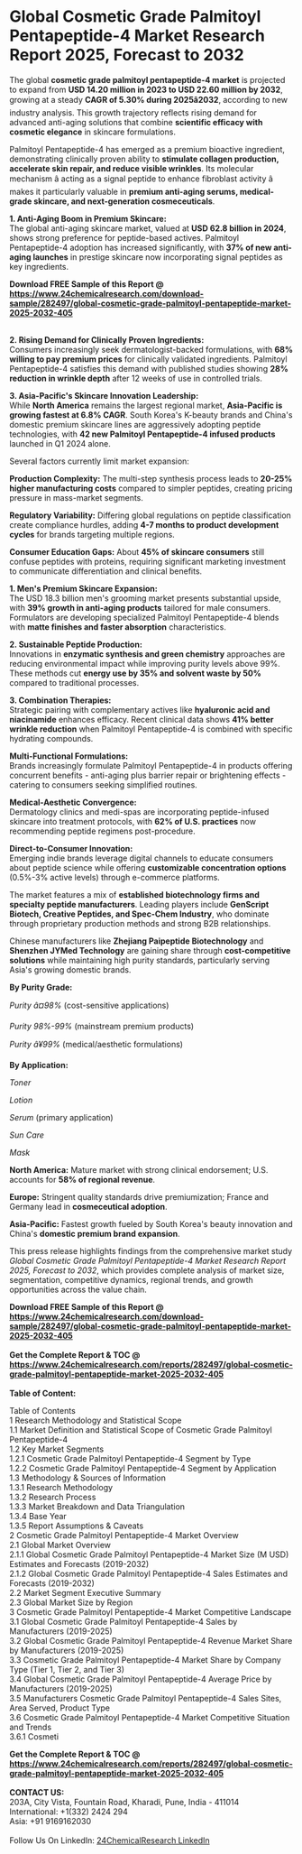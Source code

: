 <h1>Global Cosmetic Grade Palmitoyl Pentapeptide-4 Market Research Report 2025, Forecast to 2032</h1><p>The global <strong>cosmetic grade palmitoyl pentapeptide-4 market</strong> is projected to expand from <strong>USD 14.20 million in 2023 to USD 22.60 million by 2032</strong>, growing at a steady <strong>CAGR of 5.30% during 2025â2032</strong>, according to new industry analysis. This growth trajectory reflects rising demand for advanced anti-aging solutions that combine <strong>scientific efficacy with cosmetic elegance</strong> in skincare formulations.</p><p>Palmitoyl Pentapeptide-4 has emerged as a premium bioactive ingredient, demonstrating clinically proven ability to <strong>stimulate collagen production, accelerate skin repair, and reduce visible wrinkles</strong>. Its molecular mechanism â acting as a signal peptide to enhance fibroblast activity â makes it particularly valuable in <strong>premium anti-aging serums, medical-grade skincare, and next-generation cosmeceuticals</strong>.</p><p><strong>1. Anti-Aging Boom in Premium Skincare:</strong><br>
The global anti-aging skincare market, valued at <strong>USD 62.8 billion in 2024</strong>, shows strong preference for peptide-based actives. Palmitoyl Pentapeptide-4 adoption has increased significantly, with <strong>37% of new anti-aging launches</strong> in prestige skincare now incorporating signal peptides as key ingredients.</p><div><b>Download FREE Sample of this Report @ 
            <a href="https://www.24chemicalresearch.com/download-sample/282497/global-cosmetic-grade-palmitoyl-pentapeptide-market-2025-2032-405">
            https://www.24chemicalresearch.com/download-sample/282497/global-cosmetic-grade-palmitoyl-pentapeptide-market-2025-2032-405</a></b></div><br><p><strong>2. Rising Demand for Clinically Proven Ingredients:</strong><br>
Consumers increasingly seek dermatologist-backed formulations, with <strong>68% willing to pay premium prices</strong> for clinically validated ingredients. Palmitoyl Pentapeptide-4 satisfies this demand with published studies showing <strong>28% reduction in wrinkle depth</strong> after 12 weeks of use in controlled trials.</p><p><strong>3. Asia-Pacific's Skincare Innovation Leadership:</strong><br>
While <strong>North America</strong> remains the largest regional market, <strong>Asia-Pacific is growing fastest at 6.8% CAGR</strong>. South Korea's K-beauty brands and China's domestic premium skincare lines are aggressively adopting peptide technologies, with <strong>42 new Palmitoyl Pentapeptide-4 infused products</strong> launched in Q1 2024 alone.</p><p>Several factors currently limit market expansion:</p><p><strong>Production Complexity:</strong> The multi-step synthesis process leads to <strong>20-25% higher manufacturing costs</strong> compared to simpler peptides, creating pricing pressure in mass-market segments.</p><p><strong>Regulatory Variability:</strong> Differing global regulations on peptide classification create compliance hurdles, adding <strong>4-7 months to product development cycles</strong> for brands targeting multiple regions.</p><p><strong>Consumer Education Gaps:</strong> About <strong>45% of skincare consumers</strong> still confuse peptides with proteins, requiring significant marketing investment to communicate differentiation and clinical benefits.</p><p><strong>1. Men's Premium Skincare Expansion:</strong><br>
The USD 18.3 billion men's grooming market presents substantial upside, with <strong>39% growth in anti-aging products</strong> tailored for male consumers. Formulators are developing specialized Palmitoyl Pentapeptide-4 blends with <strong>matte finishes and faster absorption</strong> characteristics.</p><p><strong>2. Sustainable Peptide Production:</strong><br>
Innovations in <strong>enzymatic synthesis and green chemistry</strong> approaches are reducing environmental impact while improving purity levels above 99%. These methods cut <strong>energy use by 35% and solvent waste by 50%</strong> compared to traditional processes.</p><p><strong>3. Combination Therapies:</strong><br>
Strategic pairing with complementary actives like <strong>hyaluronic acid and niacinamide</strong> enhances efficacy. Recent clinical data shows <strong>41% better wrinkle reduction</strong> when Palmitoyl Pentapeptide-4 is combined with specific hydrating compounds.</p><p><strong>Multi-Functional Formulations:</strong><br>
    Brands increasingly formulate Palmitoyl Pentapeptide-4 in products offering concurrent benefits - anti-aging plus barrier repair or brightening effects - catering to consumers seeking simplified routines.</p><p><strong>Medical-Aesthetic Convergence:</strong><br>
    Dermatology clinics and medi-spas are incorporating peptide-infused skincare into treatment protocols, with <strong>62% of U.S. practices</strong> now recommending peptide regimens post-procedure.</p><p><strong>Direct-to-Consumer Innovation:</strong><br>
    Emerging indie brands leverage digital channels to educate consumers about peptide science while offering <strong>customizable concentration options</strong> (0.5%-3% active levels) through e-commerce platforms.</p><p>The market features a mix of <strong>established biotechnology firms and specialty peptide manufacturers</strong>. Leading players include <strong>GenScript Biotech, Creative Peptides, and Spec-Chem Industry</strong>, who dominate through proprietary production methods and strong B2B relationships.</p><p>Chinese manufacturers like <strong>Zhejiang Paipeptide Biotechnology</strong> and <strong>Shenzhen JYMed Technology</strong> are gaining share through <strong>cost-competitive solutions</strong> while maintaining high purity standards, particularly serving Asia's growing domestic brands.</p><p><strong>By Purity Grade:</strong></p><p><em>Purity â¤98%</em> (cost-sensitive applications)</p><p><em>Purity 98%-99%</em> (mainstream premium products)</p><p><em>Purity â¥99%</em> (medical/aesthetic formulations)</p><p><strong>By Application:</strong></p><p><em>Toner</em></p><p><em>Lotion</em></p><p><em>Serum</em> (primary application)</p><p><em>Sun Care</em></p><p><em>Mask</em></p><p><strong>North America:</strong> Mature market with strong clinical endorsement; U.S. accounts for <strong>58% of regional revenue</strong>.</p><p><strong>Europe:</strong> Stringent quality standards drive premiumization; France and Germany lead in <strong>cosmeceutical adoption</strong>.</p><p><strong>Asia-Pacific:</strong> Fastest growth fueled by South Korea's beauty innovation and China's <strong>domestic premium brand expansion</strong>.</p><p>This press release highlights findings from the comprehensive market study <em>Global Cosmetic Grade Palmitoyl Pentapeptide-4 Market Research Report 2025, Forecast to 2032</em>, which provides complete analysis of market size, segmentation, competitive dynamics, regional trends, and growth opportunities across the value chain.</p><div><b>Download FREE Sample of this Report @ 
            <a href="https://www.24chemicalresearch.com/download-sample/282497/global-cosmetic-grade-palmitoyl-pentapeptide-market-2025-2032-405">
            https://www.24chemicalresearch.com/download-sample/282497/global-cosmetic-grade-palmitoyl-pentapeptide-market-2025-2032-405</a></b></div><br><div><b>Get the Complete Report & TOC @ 
            <a href="https://www.24chemicalresearch.com/reports/282497/global-cosmetic-grade-palmitoyl-pentapeptide-market-2025-2032-405">
            https://www.24chemicalresearch.com/reports/282497/global-cosmetic-grade-palmitoyl-pentapeptide-market-2025-2032-405</a></b></div><br>
            <b>Table of Content:</b><p>Table of Contents<br />
1 Research Methodology and Statistical Scope<br />
1.1 Market Definition and Statistical Scope of Cosmetic Grade Palmitoyl Pentapeptide-4<br />
1.2 Key Market Segments<br />
1.2.1 Cosmetic Grade Palmitoyl Pentapeptide-4 Segment by Type<br />
1.2.2 Cosmetic Grade Palmitoyl Pentapeptide-4 Segment by Application<br />
1.3 Methodology & Sources of Information<br />
1.3.1 Research Methodology<br />
1.3.2 Research Process<br />
1.3.3 Market Breakdown and Data Triangulation<br />
1.3.4 Base Year<br />
1.3.5 Report Assumptions & Caveats<br />
2 Cosmetic Grade Palmitoyl Pentapeptide-4 Market Overview<br />
2.1 Global Market Overview<br />
2.1.1 Global Cosmetic Grade Palmitoyl Pentapeptide-4 Market Size (M USD) Estimates and Forecasts (2019-2032)<br />
2.1.2 Global Cosmetic Grade Palmitoyl Pentapeptide-4 Sales Estimates and Forecasts (2019-2032)<br />
2.2 Market Segment Executive Summary<br />
2.3 Global Market Size by Region<br />
3 Cosmetic Grade Palmitoyl Pentapeptide-4 Market Competitive Landscape<br />
3.1 Global Cosmetic Grade Palmitoyl Pentapeptide-4 Sales by Manufacturers (2019-2025)<br />
3.2 Global Cosmetic Grade Palmitoyl Pentapeptide-4 Revenue Market Share by Manufacturers (2019-2025)<br />
3.3 Cosmetic Grade Palmitoyl Pentapeptide-4 Market Share by Company Type (Tier 1, Tier 2, and Tier 3)<br />
3.4 Global Cosmetic Grade Palmitoyl Pentapeptide-4 Average Price by Manufacturers (2019-2025)<br />
3.5 Manufacturers Cosmetic Grade Palmitoyl Pentapeptide-4 Sales Sites, Area Served, Product Type<br />
3.6 Cosmetic Grade Palmitoyl Pentapeptide-4 Market Competitive Situation and Trends<br />
3.6.1 Cosmeti</p><div><b>Get the Complete Report & TOC @ 
            <a href="https://www.24chemicalresearch.com/reports/282497/global-cosmetic-grade-palmitoyl-pentapeptide-market-2025-2032-405">
            https://www.24chemicalresearch.com/reports/282497/global-cosmetic-grade-palmitoyl-pentapeptide-market-2025-2032-405</a></b></div><br><b>CONTACT US:</b><br>
            203A, City Vista, Fountain Road, Kharadi, Pune, India - 411014<br>
            International: +1(332) 2424 294<br>
            Asia: +91 9169162030 <br><br>
            Follow Us On LinkedIn: <a href="https://www.linkedin.com/company/24chemicalresearch/">24ChemicalResearch LinkedIn</a>